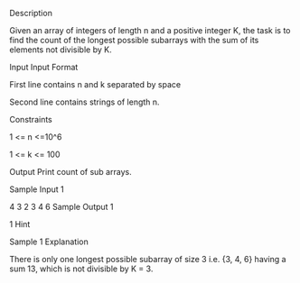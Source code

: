 Description

Given an array of integers of length n and a positive integer K, the task is to find the count of the longest possible subarrays with the sum of its elements not divisible by K.


Input
Input Format

First line contains n and k separated by space

Second line contains strings of length n.

Constraints

1 <= n <=10^6

1 <= k <= 100


Output
Print count of sub arrays.


Sample Input 1 

4 3
2 3 4 6
Sample Output 1

1
Hint

Sample 1 Explanation

There is only one longest possible subarray of size 3 i.e. {3, 4, 6} having a sum 13, which is not divisible by K = 3.